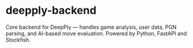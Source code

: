 # deepply-backend
Core backend for DeepPly — handles game analysis, user data, PGN parsing, and AI-based move evaluation. Powered by Python, FastAPI and Stockfish.
